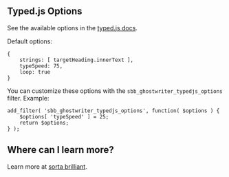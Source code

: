 ## Typed.js Options
See the available options in the [typed.js docs](https://github.com/mattboldt/typed.js/#customization).

Default options:
```
{
    strings: [ targetHeading.innerText ],
    typeSpeed: 75,
    loop: true
}
```

You can customize these options with the `sbb_ghostwriter_typedjs_options` filter. Example:

```
add_filter( 'sbb_ghostwriter_typedjs_options', function( $options ) {
    $options[ 'typeSpeed' ] = 25;
    return $options;
} );
```

## Where can I learn more?
Learn more at [sorta brilliant](https://sortabrilliant.com/ghostwriter/).